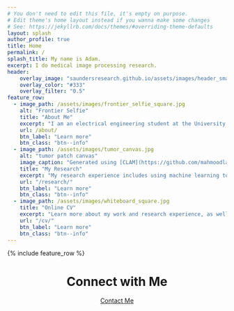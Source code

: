 ```yaml
---
# You don't need to edit this file, it's empty on purpose.
# Edit theme's home layout instead if you wanna make some changes
# See: https://jekyllrb.com/docs/themes/#overriding-theme-defaults
layout: splash
author_profile: true
title: Home
permalink: /
splash_title: My name is Adam.
excerpt: I do medical image processing research.
header:
    overlay_image: "saundersresearch.github.io/assets/images/header_small.jpg"
    overlay_color: "#333"
    overlay_filter: "0.5"
feature_row:
  - image_path: /assets/images/frontier_selfie_square.jpg
    alt: "Frontier Selfie"
    title: "About Me"
    excerpt: "I am an electrical engineering student at the University of Dayton. I love learning and challenging myself to grow, and that's why I am to become a researcher."
    url: /about/
    btn_label: "Learn more"
    btn_class: "btn--info"
  - image_path: /assets/images/tumor_canvas.jpg
    alt: "tumor patch canvas"
    image_caption: "Generated using [CLAM](https://github.com/mahmoodlab/CLAM) and [CAMELYON16](https://camelyon16.grand-challenge.org/)"
    title: "My Research"
    excerpt: "My research experience includes using machine learning to classify whole-slide images, and I am working on developing super-resolution algorithms for diabetic retinopathy eye scans."
    url: "/research/"
    btn_label: "Learn more"
    btn_class: "btn--info"
  - image_path: /assets/images/whiteboard_square.jpg
    title: "Online CV"
    excerpt: "Learn more about my work and research experience, as well as what skills I have to offer."
    url: "/cv/"
    btn_label: "Learn more"
    btn_class: "btn--info"
---
```


{% include feature_row %}

<center>
<h1>Connect with Me</h1>
<p><a href="/contact/" class="btn btn--info">Contact Me</a></p>
</center>